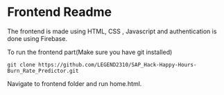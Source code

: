 # Frontend Readme

The frontend is made using HTML, CSS , Javascript and authentication is done using Firebase.

To run the frontend part(Make sure you have git installed)

```
git clone https://github.com/LEGEND2310/SAP_Hack-Happy-Hours-Burn_Rate_Predictor.git
```

Navigate to frontend folder and run home.html.
